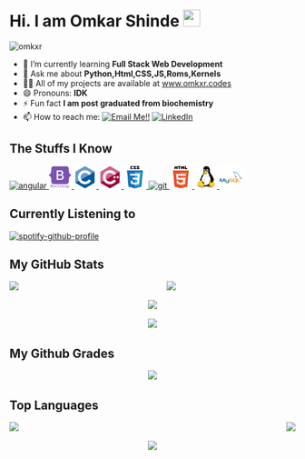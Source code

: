 # Hi. I am Omkar Shinde <img src="https://raw.githubusercontent.com/MartinHeinz/MartinHeinz/master/wave.gif" width="30px" height="30px">
<p align="left"> <img src="https://komarev.com/ghpvc/?username=omkxr&label=Profile%20views&color=0e75b6&style=flat" alt="omkxr" /> </p>

- 🌱 I’m currently learning **Full Stack Web Development**
- 💬 Ask me about **Python,Html,CSS,JS,Roms,Kernels**
- 👨‍💻 All of my projects are available at <a href="https://www.omkxr.codes">www.omkxr.codes</a>
- 😄 Pronouns: **IDK**
-  ⚡ Fun fact **I am post graduated from biochemistry**
- 📫 How to reach me: <a href="mailto:omkar.xd@gmail.com">![Email Me!!](https://img.shields.io/badge/Gmail-D14836?style=for-the-badge&logo=gmail&logoColor=white)</a> <a href="https://www.linkedin.com/in/omkar-shinde-65b2851b4/">![LinkedIn](https://img.shields.io/badge/LinkedIn-0077B5?style=for-the-badge&logo=linkedin&logoColor=white)</a>

## The Stuffs I Know

<p align="left"> <a href="https://angular.io" target="_blank" rel="noreferrer"> <img src="https://angular.io/assets/images/logos/angular/angular.svg" alt="angular" width="40" height="40"/> </a> <a href="https://getbootstrap.com" target="_blank" rel="noreferrer"> <img src="https://raw.githubusercontent.com/devicons/devicon/master/icons/bootstrap/bootstrap-plain-wordmark.svg" alt="bootstrap" width="40" height="40"/> </a> <a href="https://www.cprogramming.com/" target="_blank" rel="noreferrer"> <img src="https://raw.githubusercontent.com/devicons/devicon/master/icons/c/c-original.svg" alt="c" width="40" height="40"/> </a> <a href="https://www.w3schools.com/cpp/" target="_blank" rel="noreferrer"> <img src="https://raw.githubusercontent.com/devicons/devicon/master/icons/cplusplus/cplusplus-original.svg" alt="cplusplus" width="40" height="40"/> </a> <a href="https://www.w3schools.com/css/" target="_blank" rel="noreferrer"> <img src="https://raw.githubusercontent.com/devicons/devicon/master/icons/css3/css3-original-wordmark.svg" alt="css3" width="40" height="40"/> </a> <a href="https://git-scm.com/" target="_blank" rel="noreferrer"> <img src="https://www.vectorlogo.zone/logos/git-scm/git-scm-icon.svg" alt="git" width="40" height="40"/> </a> <a href="https://www.w3.org/html/" target="_blank" rel="noreferrer"> <img src="https://raw.githubusercontent.com/devicons/devicon/master/icons/html5/html5-original-wordmark.svg" alt="html5" width="40" height="40"/> </a> <a href="https://www.linux.org/" target="_blank" rel="noreferrer"> <img src="https://raw.githubusercontent.com/devicons/devicon/master/icons/linux/linux-original.svg" alt="linux" width="40" height="40"/> </a> <a href="https://www.mysql.com/" target="_blank" rel="noreferrer"> <img src="https://raw.githubusercontent.com/devicons/devicon/master/icons/mysql/mysql-original-wordmark.svg" alt="mysql" width="40" height="40"/> </a> </p>

## Currently Listening to

[![spotify-github-profile](https://spotify-github-profile.vercel.app/api/view?uid=vi5j7zvqfdw25gu3sgjyss1o2&cover_image=true&theme=novatorem&bar_color=53b14f&bar_color_cover=true)](https://spotify-github-profile.vercel.app/api/view?uid=vi5j7zvqfdw25gu3sgjyss1o2&redirect=true)

## My GitHub Stats

<img src="https://github-readme-stats.vercel.app/api?username=omkxr&count_private=true&show_icons=true&theme=material-palenight" width="45%" align="right"/>
<img src="https://github-readme-streak-stats.herokuapp.com/?user=omkxr&theme=dark" width="45%"/>
 
<p align="center">
<img src="https://activity-graph.herokuapp.com/graph?username=omkxr&theme=react-dark"/>
</p> 

<p align="center">
<img src="https://github-profile-summary-cards.vercel.app/api/cards/profile-details?username=omkxr&theme=monokai"/>
</p> 

## My Github Grades
<p align="center">
<img src="https://github-profile-trophy.vercel.app/?username=omkxr&column=7&theme=monokai"/>
</p>

## Top Languages

<img src="https://github-profile-summary-cards.vercel.app/api/cards/repos-per-language?username=omkxr&theme=monokai" align="right"/>
<img src="https://github-profile-summary-cards.vercel.app/api/cards/stats?username=omkxr&theme=monokai"/>

<p align="center">
<img src="https://github-readme-stats.vercel.app/api/top-langs/?username=omkxr&layout=compact&theme=material-palenight"/>
</p>
